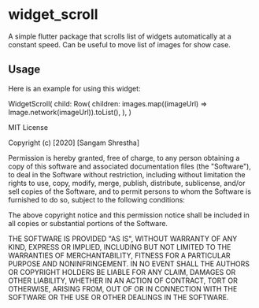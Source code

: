 # widget_scroll

A simple flutter package that scrolls list of widgets automatically at a constant speed. Can be useful to move list of images for show case.

## Usage

Here is an example for using this widget:

WidgetScroll(
              child: Row(
                children:
                    images.map((imageUrl) => Image.network(imageUrl)).toList(),
              ),
            )

MIT License

Copyright (c) [2020] [Sangam Shrestha]

Permission is hereby granted, free of charge, to any person obtaining a copy
of this software and associated documentation files (the "Software"), to deal
in the Software without restriction, including without limitation the rights
to use, copy, modify, merge, publish, distribute, sublicense, and/or sell
copies of the Software, and to permit persons to whom the Software is
furnished to do so, subject to the following conditions:

The above copyright notice and this permission notice shall be included in all
copies or substantial portions of the Software.

THE SOFTWARE IS PROVIDED "AS IS", WITHOUT WARRANTY OF ANY KIND, EXPRESS OR
IMPLIED, INCLUDING BUT NOT LIMITED TO THE WARRANTIES OF MERCHANTABILITY,
FITNESS FOR A PARTICULAR PURPOSE AND NONINFRINGEMENT. IN NO EVENT SHALL THE
AUTHORS OR COPYRIGHT HOLDERS BE LIABLE FOR ANY CLAIM, DAMAGES OR OTHER
LIABILITY, WHETHER IN AN ACTION OF CONTRACT, TORT OR OTHERWISE, ARISING FROM,
OUT OF OR IN CONNECTION WITH THE SOFTWARE OR THE USE OR OTHER DEALINGS IN THE
SOFTWARE.